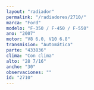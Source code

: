 ```yaml
---
layout: "radiador"
permalink: "/radiadores/2710/"
marca: "Ford"
modelo: "F-350 / F-450 / F-550"
ano: "2007"
motor: "V8 6.0, V10 6.8"
transmision: "Automática"
parte: "433836"
clima: "Con clima"
alto: "28 7/16"
ancho: "30"
observaciones: ""
id: "2710"
---
```


